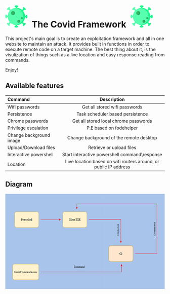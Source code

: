 <h1> <img src="./virus.png"
  width="70"
  height="70">
  &nbsp;The Covid Framework&nbsp;
<img src="./virus.png"
  width="70"
  height="70">
</h1>


This project's main goal is to create an exploitation framework and all in one website to maintain an attack.
It provides built in functions in order to execute remote code on a target machine. 
The best thing about it, is the visulization of things such as a live location and easy response reading from commands.

Enjoy!



## Available features


| Command      | Description| 
| :---        |    :----:   |
| Wifi passwords| Get all stored wifi passwords | 
| Persistence| Task scheduler based persistence|
|Chrome passwords|Get all stored local chrome passwords|
|Privilege escalation|P.E based on fodehelper|
|Change background image|Change background of the remote desktop|
|Upload/Download files|Retrieve or upload files|
|Interactive powershell|Start interactive powershell command\response|
|Location|Live location based on wifi routers around, or public IP address|


## Diagram
<img src="./CovidDiagram.png" width="650" height="300" />
